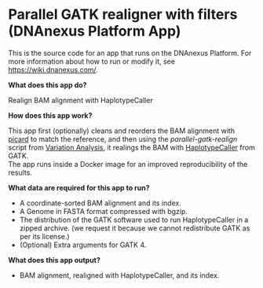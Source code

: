 <!-- dx-header -->
# Parallel GATK realigner with filters (DNAnexus Platform App)

This is the source code for an app that runs on the DNAnexus Platform.
For more information about how to run or modify it, see
https://wiki.dnanexus.com/.
<!-- /dx-header -->

**What does this app do?**

Realign BAM alignment with HaplotypeCaller

**How does this app work?**

This app first (optionally) cleans and reorders the BAM alignment with [picard](https://broadinstitute.github.io/picard/) to match the reference, and then using the _parallel-gatk-realign_ script from [Variation Analysis](https://github.com/CampagneLaboratory/variationanalysis), it realings the BAM with [HaplotypeCaller](https://software.broadinstitute.org/gatk/documentation/tooldocs/3.8-0/org_broadinstitute_gatk_tools_walkers_haplotypecaller_HaplotypeCaller.php) from GATK.  
The app runs inside a Docker image for an improved reproducibility of the results.

**What data are required for this app to run?**

* A coordinate-sorted BAM alignment and its index.
* A Genome in FASTA format compressed with bgzip.
* The distribution of the GATK software used to run HaplotypeCaller in a zipped archive. (we request it because we cannot redistribute GATK as per its license.)
* (Optional) Extra arguments for GATK 4.

**What does this app output?**
* BAM alignment, realigned with HaplotypeCaller, and its index.